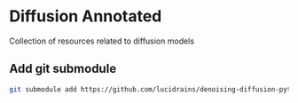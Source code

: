 # Diffusion Annotated

Collection of resources related to diffusion models

## Add git submodule

```bash
git submodule add https://github.com/lucidrains/denoising-diffusion-pytorch.git
```
